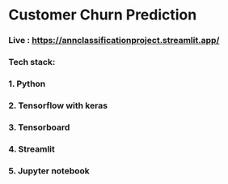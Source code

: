 # Customer Churn Prediction

### Live : https://annclassificationproject.streamlit.app/

### Tech stack:
### 1. Python
### 2. Tensorflow with keras
### 3. Tensorboard
### 4. Streamlit
### 5. Jupyter notebook

